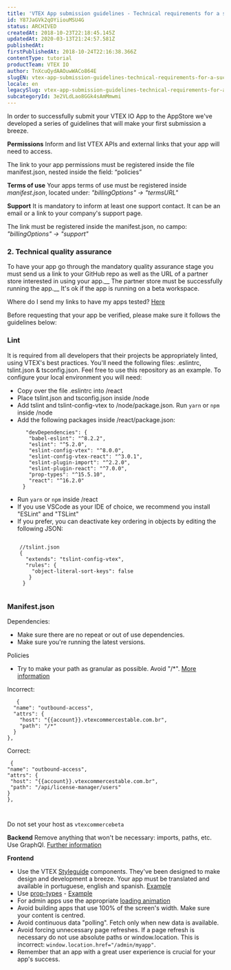 ```yaml
---
title: 'VTEX App submission guidelines - Technical requirements for a successful app submission'
id: Y87JaGVk2qOYiiouMSU4G
status: ARCHIVED
createdAt: 2018-10-23T22:18:45.145Z
updatedAt: 2020-03-13T21:24:57.581Z
publishedAt: 
firstPublishedAt: 2018-10-24T22:16:38.366Z
contentType: tutorial
productTeam: VTEX IO
author: TnXcuQydAAOuwWACo864E
slugEN: vtex-app-submission-guidelines-technical-requirements-for-a-successful-app
locale: en
legacySlug: vtex-app-submission-guidelines-technical-requirements-for-a-successful-app
subcategoryId: 3e2VLdLao8GGk4sAmMmwmi
---
```


In order to successfully submit your VTEX IO App to the AppStore we've developed a series of guidelines that will make your first submission a breeze.

__Permissions__ 
Inform and list VTEX APIs and external links that your app will need to access.

The link to your app permissions must be registered inside the file manifest.json, nested inside the field:  “policies”    


__Terms of use__
Your apps terms of use must be registered inside *manifest.json*, located under:  *"billingOptions"  →  "termsURL"*

__Support__ 
It is mandatory to inform at least one support contact.  It can be an email or a link to your company's support page.

The link must be registered inside the manifest.json, no campo:  *"billingOptions" →  "support"*


### 2. Technical quality assurance
To have your app go through the mandatory quality assurance stage you must send us a link to your GitHub repo as well as the URL of a partner store interested in using your app.__  The partner store must be successfully running the app.__  It's ok if the app is running on a beta workspace.

Where do I send my links to have my apps tested? [Here](https://goo.gl/forms/RO39RytBDJFRdRbR2)

Before requesting that your app be verified, please make sure it follows the guidelines below:

### Lint
It is required from all developers that their projects be appropriately linted, using VTEX's best practices.  You'll need the following files: .eslintrc, tslint.json & tsconfig.json. Feel free to use this  repository as an example.
To configure your local environment you will need:
- Copy over the file .eslintrc into /react
- Place tslint.json and tsconfig.json inside /node
- Add tslint and tslint-config-vtex to /node/package.json. Run `yarn` or `npm` inside /node
- Add the following packages inside  /react/package.json:

```
      "devDependencies": {
       "babel-eslint": "^8.2.2",
       "eslint": "^5.2.0",
       "eslint-config-vtex": "^8.0.0",
       "eslint-config-vtex-react": "^3.0.1",
       "eslint-plugin-import": "^2.2.0",
       "eslint-plugin-react": "^7.0.0",
       "prop-types": "^15.5.10",
       "react": "^16.2.0"
     }

```


- Run `yarn` or `npm` inside /react
- If you use VSCode as your IDE of choice, we recommend you install "ESLint" and "TSLint"
- If you prefer, you can deactivate key ordering in objects by editing the following JSON:

```

    //tslint.json
    {
      "extends": "tslint-config-vtex",
      "rules": {
        "object-literal-sort-keys": false
       }
     }
    
```    
    
### Manifest.json
Dependencies:
- Make sure there are no repeat or out of use dependencies.
- Make sure you're running the latest versions.

Policies
- Try to make your path as granular as possible.  Avoid "/*". [More information](http://help.vtex.com/pt/tutorial/autorizando-sua-app)


Incorrect:
```
   {
  "name": "outbound-access",
  "attrs": {
    "host": "{{account}}.vtexcommercestable.com.br",
    "path": "/*"
  }
},
```

 Correct:

   ```
    {
  "name": "outbound-access",
  "attrs": {
    "host": "{{account}}.vtexcommercestable.com.br",
    "path": "/api/license-manager/users"
  }
},
    
    
  ```
    
Do not set your host as `vtexcommercebeta`


__Backend__
Remove anything that won't be necessary:  imports, paths, etc.
Use GraphQl. [Further information](https://github.com/vtex/graphql-server/wiki)

__Frontend__
- Use the VTEX [Styleguide](https://vtex.github.io/styleguide/) components.  They've been designed to make design and development a breeze.  Your app must be translated and available in portuguese, english and spanish.  [Example](https://github.com/vtex-apps/dreamstore/tree/master/react/locales)
- Use [prop-types](https://reactjs.org/docs/typechecking-with-proptypes.html) - [Example](https://github.com/vtex-apps/landing-pages/blob/4be8354f3384ad75439caeaf0b0a2b446cdbcad8/react/components/Footer/FooterLink.js)
- For admin apps use the appropriate [loading animation](http://help.vtex.com/pt/tutorial/admin-app-loading-animacao)
- Avoid building apps that use 100% of the screen's width. Make sure your content is centred.
- Avoid continuous data "polling".  Fetch only when new data is available.
- Avoid forcing unnecessary page refreshes.  If a page refresh is necessary do not use absolute paths or window.location.  This is incorrect: `window.location.href="/admin/myapp"`.
- Remember that an app with a great user experience is crucial for your app's success.
